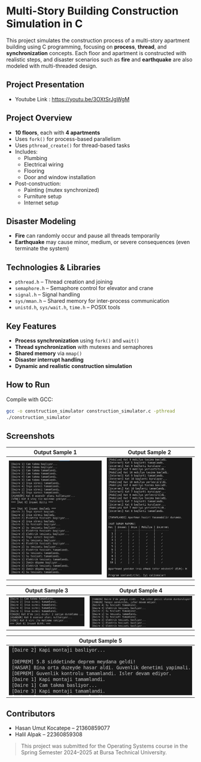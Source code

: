 # Multi-Story Building Construction Simulation in C

This project simulates the construction process of a multi-story apartment building using C programming, focusing on **process**, **thread**, and **synchronization** concepts. Each floor and apartment is constructed with realistic steps, and disaster scenarios such as **fire** and **earthquake** are also modeled with multi-threaded design.

## Project Presentation
- Youtube Link : https://youtu.be/3OXtSrJgWgM

## Project Overview

- **10 floors**, each with **4 apartments**
- Uses `fork()` for process-based parallelism
- Uses `pthread_create()` for thread-based tasks
- Includes:
  - Plumbing
  - Electrical wiring
  - Flooring
  - Door and window installation
- Post-construction:
  - Painting (mutex synchronized)
  - Furniture setup
  - Internet setup

## Disaster Modeling

- **Fire** can randomly occur and pause all threads temporarily
- **Earthquake** may cause minor, medium, or severe consequences (even terminate the system)

## Technologies & Libraries

- `pthread.h` – Thread creation and joining
- `semaphore.h` – Semaphore control for elevator and crane
- `signal.h` – Signal handling
- `sys/mman.h` – Shared memory for inter-process communication
- `unistd.h`, `sys/wait.h`, `time.h` – POSIX tools

## Key Features

- **Process synchronization** using `fork()` and `wait()`
- **Thread synchronization** with mutexes and semaphores
- **Shared memory** via `mmap()`
- **Disaster interrupt handling**
- **Dynamic and realistic construction simulation**

## How to Run

Compile with GCC:
```bash
gcc -o construction_simulator construction_simulator.c -pthread
./construction_simulator
```

## Screenshots

| Output Sample 1                          | Output Sample 2                          |
|------------------------------------------|------------------------------------------|
| ![Output 1](screenshots/output1.jpg)     | ![Output 2](screenshots/output2.jpg)     |

| Output Sample 3                          | Output Sample 4                          |
|------------------------------------------|------------------------------------------|
| ![Output 3](screenshots/output3.jpg)     | ![Output 4](screenshots/output4.jpg)     |

| Output Sample 5                          |
|------------------------------------------|
| ![Output 5](screenshots/output5.jpg)     |

## ‍Contributors

- Hasan Umut Kocatepe – 21360859077 
- Halil Alpak – 22360859308

> This project was submitted for the Operating Systems course in the Spring Semester 2024–2025 at Bursa Technical University.
